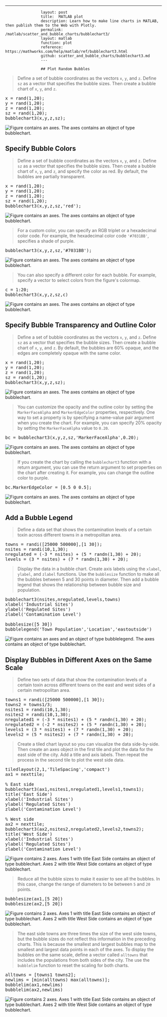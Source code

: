 ---
                    layout: post
                    title:  MATLAB plot
                    description: Learn how to make line charts in MATLAB, then publish them to the Web with Plotly.
                    permalink: /matlab/scatter_and_bubble_charts/bubblechart3/
                    layout: matlab
                    function: plot
                    reference: https://mathworks.com/help/matlab/ref/bubblechart3.html
                    github: scatter_and_bubble_charts/bubblechart3.md
                    ---

                    ## Plot Random Bubbles 









> Define a set of bubble coordinates as the vectors `x`, `y`, and `z`. Define `sz` as a vector that specifies the bubble sizes. Then create a bubble chart of `x`, `y`, and `z`. 

<pre class="mcode">x = rand(1,20);
y = rand(1,20);
z = rand(1,20);
sz = rand(1,20);
bubblechart3(x,y,z,sz);</pre>

![Figure contains an axes. The axes contains an object of type bubblechart.](https://mathworks.com/help/examples/graphics/win64/Bubblechart3SimpleExample_01.png)

## Specify Bubble Colors 









> Define a set of bubble coordinates as the vectors `x`, `y`, and `z`. Define `sz` as a vector that specifies the bubble sizes. Then create a bubble chart of `x`, `y`, and `z`, and specify the color as red. By default, the bubbles are partially transparent.

<pre class="mcode">x = rand(1,20);
y = rand(1,20);
z = rand(1,20);
sz = rand(1,20);
bubblechart3(x,y,z,sz,'red');</pre>

![Figure contains an axes. The axes contains an object of type bubblechart.](https://mathworks.com/help/examples/graphics/win64/Bubblechart3ColorExample_01.png)

> For a custom color, you can specify an RGB triplet or a hexadecimal color code. For example, the hexadecimal color code `'#7031BB'`, specifies a shade of purple.

<pre class="mcode">bubblechart3(x,y,z,sz,'#7031BB');</pre>

![Figure contains an axes. The axes contains an object of type bubblechart.](https://mathworks.com/help/examples/graphics/win64/Bubblechart3ColorExample_02.png)

> You can also specify a different color for each bubble. For example, specify a vector to select colors from the figure's colormap.

<pre class="mcode">c = 1:20;
bubblechart3(x,y,z,sz,c)</pre>

![Figure contains an axes. The axes contains an object of type bubblechart.](https://mathworks.com/help/examples/graphics/win64/Bubblechart3ColorExample_03.png)

## Specify Bubble Transparency and Outline Color 









> Define a set of bubble coordinates as the vectors `x`, `y`, and `z`. Define `sz` as a vector that specifies the bubble sizes. Then create a bubble chart of `x`, `y`, and `z`. By default, the bubbles are 60% opaque, and the edges are completely opaque with the same color.

<pre class="mcode">x = rand(1,20);
y = rand(1,20);
z = rand(1,20);
sz = rand(1,20);
bubblechart3(x,y,z,sz);</pre>

![Figure contains an axes. The axes contains an object of type bubblechart.](https://mathworks.com/help/examples/graphics/win64/Bubblechart3TransparencyExample_01.png)

> You can customize the opacity and the outline color by setting the `MarkerFaceAlpha` and `MarkerEdgeColor` properties, respectively. One way to set a property is by specifying a name-value pair argument when you create the chart. For example, you can specify 20% opacity by setting the `MarkerFaceAlpha` value to `0.20`.

<pre class="mcode">bc = bubblechart3(x,y,z,sz,'MarkerFaceAlpha',0.20);</pre>

![Figure contains an axes. The axes contains an object of type bubblechart.](https://mathworks.com/help/examples/graphics/win64/Bubblechart3TransparencyExample_02.png)

> If you create the chart by calling the `bubblechart3` function with a return argument, you can use the return argument to set properties on the chart after creating it. For example, you can change the outline color to purple.

<pre class="mcode">bc.MarkerEdgeColor = [0.5 0 0.5];</pre>

![Figure contains an axes. The axes contains an object of type bubblechart.](https://mathworks.com/help/examples/graphics/win64/Bubblechart3TransparencyExample_03.png)

## Add a Bubble Legend 









> Define a data set that shows the contamination levels of a certain toxin across different towns in a metropolitan area. 



<pre class="mcode">towns = randi([25000 500000],[1 30]);
nsites = randi(10,1,30);
nregulated = (-3 * nsites) + (5 * randn(1,30) + 20);
levels = (3 * nsites) + (7 * randn(1,30) + 20);</pre>

> Display the data in a bubble chart. Create axis labels using the `xlabel`, `ylabel`, and `zlabel` functions. Use the `bubblesize` function to make all the bubbles between 5 and 30 points in diameter. Then add a bubble legend that shows the relationship between bubble size and population.

<pre class="mcode">bubblechart3(nsites,nregulated,levels,towns)
xlabel('Industrial Sites')
ylabel('Regulated Sites')
zlabel('Contamination Level')

bubblesize([5 30])
bubblelegend('Town Population','Location','eastoutside')</pre>

![Figure contains an axes and an object of type bubblelegend. The axes contains an object of type bubblechart.](https://mathworks.com/help/examples/graphics/win64/Bubblechart3LegendExample_01.png)

## Display Bubbles in Different Axes on the Same Scale 









> Define two sets of data that show the contamination levels of a certain toxin across different towns on the east and west sides of a certain metropolitan area.



<pre class="mcode">towns1 = randi([25000 500000],[1 30]);
towns2 = towns1/3;
nsites1 = randi(10,1,30);
nsites2 = randi(10,1,30);
nregulated1 = (-3 * nsites1) + (5 * randn(1,30) + 20);
nregulated2 = (-2 * nsites2) + (5 * randn(1,30) + 20);
levels1 = (3 * nsites1) + (7 * randn(1,30) + 20);
levels2 = (5 * nsites2) + (7 * randn(1,30) + 20);</pre>

> Create a tiled chart layout so you can visualize the data side-by-side. Then create an axes object in the first tile and plot the data for the east side of the city. Add a title and axis labels. Then repeat the process in the second tile to plot the west side data.

<pre class="mcode">tiledlayout(2,1,'TileSpacing','compact')
ax1 = nexttile;

% East side
bubblechart3(ax1,nsites1,nregulated1,levels1,towns1);
title('East Side')
xlabel('Industrial Sites')
ylabel('Regulated Sites')
zlabel('Contamination Level')

% West side
ax2 = nexttile;
bubblechart3(ax2,nsites2,nregulated2,levels2,towns2);
title('West Side')
xlabel('Industrial Sites')
ylabel('Regulated Sites')
zlabel('Contamination Level')</pre>

![Figure contains 2 axes. Axes 1 with title East Side contains an object of type bubblechart. Axes 2 with title West Side contains an object of type bubblechart.](https://mathworks.com/help/examples/graphics/win64/Bubblechart3CompareExample_01.png)

> Reduce all the bubble sizes to make it easier to see all the bubbles. In this case, change the range of diameters to be between `5` and `20` points.

<pre class="mcode">bubblesize(ax1,[5 20])
bubblesize(ax2,[5 20])</pre>

![Figure contains 2 axes. Axes 1 with title East Side contains an object of type bubblechart. Axes 2 with title West Side contains an object of type bubblechart.](https://mathworks.com/help/examples/graphics/win64/Bubblechart3CompareExample_02.png)

> The east side towns are three times the size of the west side towns, but the bubble sizes do not reflect this information in the preceding charts. This is because the smallest and largest bubbles map to the smallest and largest data points in each of the axes. To display the bubbles on the same scale, define a vector called `alltowns` that includes the populations from both sides of the city. The use the `bubblelim` function to reset the scaling for both charts. 

<pre class="mcode">alltowns = [towns1 towns2];
newlims = [min(alltowns) max(alltowns)];
bubblelim(ax1,newlims)
bubblelim(ax2,newlims)</pre>

![Figure contains 2 axes. Axes 1 with title East Side contains an object of type bubblechart. Axes 2 with title West Side contains an object of type bubblechart.](https://mathworks.com/help/examples/graphics/win64/Bubblechart3CompareExample_03.png)

